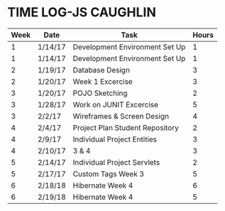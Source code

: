 # TIME LOG-JS CAUGHLIN



|Week| Date | Task | Hours |
|------|------|------|-------|
|1|1/14/17| Development Environment Set Up| 1| 
|1|1/14/17| Development Environment Set Up| 1| 
|2|1/19/17| Database Design|3|
|2|1/20/17| Week 1 Excercise|3|
|3|1/20/17| POJO Sketching|2|
|3|1/28/17| Work on JUNIT Excercise| 5| 
|3|2/2/17| Wireframes & Screen Design|4|
|4|2/4/17 | Project Plan Student Repository|2|
|4|2/9/17|Individual Project Entities |3|
|4|2/10/17|3 & 4|3|
|5|2/14/17|Individual Project Servlets|2|
|5|2/17/17|Custom Tags Week 3|5|
|6|2/18/18|Hibernate Week 4|6|
|6|2/19/18|Hibernate Week 4|5|






